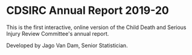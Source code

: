 # CDSIRC Annual Report 2019-20

This is the first interactive, online version of the Child Death and Serious Injury Review Committee's annual report.

Developed by Jago Van Dam, Senior Statistician.

